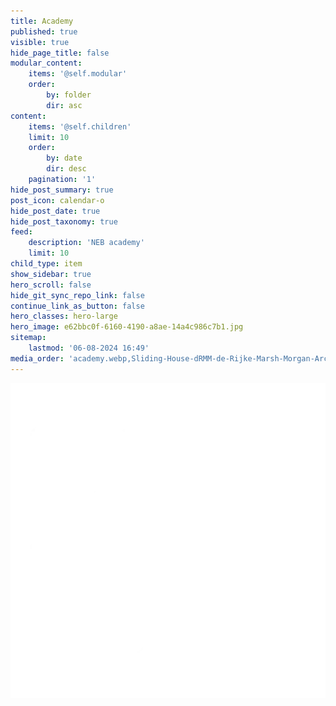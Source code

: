 ```yaml
---
title: Academy
published: true
visible: true
hide_page_title: false
modular_content:
    items: '@self.modular'
    order:
        by: folder
        dir: asc
content:
    items: '@self.children'
    limit: 10
    order:
        by: date
        dir: desc
    pagination: '1'
hide_post_summary: true
post_icon: calendar-o
hide_post_date: true
hide_post_taxonomy: true
feed:
    description: 'NEB academy'
    limit: 10
child_type: item
show_sidebar: true
hero_scroll: false
hide_git_sync_repo_link: false
continue_link_as_button: false
hero_classes: hero-large
hero_image: e62bbc0f-6160-4190-a8ae-14a4c986c7b1.jpg
sitemap:
    lastmod: '06-08-2024 16:49'
media_order: 'academy.webp,Sliding-House-dRMM-de-Rijke-Marsh-Morgan-Architects-Grey.webp,NEBA_LOGO_WIT_outline.webp'
---
```


![NEBA_LOGO_WIT_outline](NEBA_LOGO_WIT_outline.webp "NEBA_LOGO_WIT_outline")